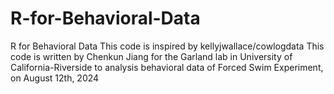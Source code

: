 # R-for-Behavioral-Data
R for Behavioral Data
This code is inspired by kellyjwallace/cowlogdata
This code is written by Chenkun Jiang for the Garland lab in University of California-Riverside to analysis behavioral data of Forced Swim Experiment, on August 12th, 2024
